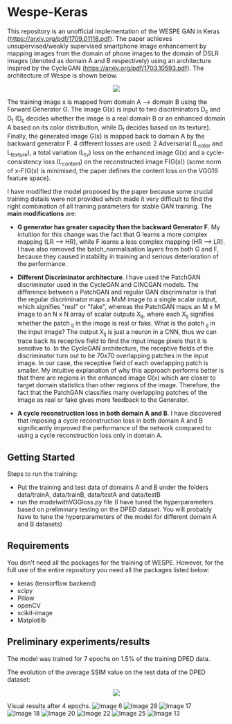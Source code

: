 # Wespe-Keras

This repository is an unofficial implementation of the WESPE GAN in Keras (https://arxiv.org/pdf/1709.01118.pdf). The paper achieves unsupervised/weakly supervised smartphone image enhancement by mapping images from the domain of phone images to the domain of DSLR images (denoted as domain A and B respectively) using an architecture inspired by the CycleGAN (https://arxiv.org/pdf/1703.10593.pdf). The architecture of Wespe is shown below.

<p align="center"> 
<img src="https://github.com/GBATZOLIS/Wespe-Keras/blob/master/preliminary%20results/main_architecture.png">
</p>



The training image x is mapped from domain A --> domain B using the Forward Generator G. The image G(x) is input to two discriminators D<sub>c</sub> and D<sub>t</sub> (D<sub>c</sub> decides whether the image is a real domain B or an enhanced domain A based on its color distribution, while D<sub>t</sub> decides based on its texture). Finally, the generated image G(x) is mapped back to domain A by the backward generator F. 4 different losses are used: 2 Adversarial (L<sub>color</sub> and L<sub>texture</sub>), a total variation (L<sub>tv</sub>) loss on the enhanced image G(x) and a cycle-consistency loss (L<sub>content</sub>)  on the reconstructed image F(G(x)) (some norm of x-F(G(x) is minimised, the paper defines the content loss on the VGG19 feature space). 

I have modified the model proposed by the paper because some crucial training details were not provided which made it very difficult to find the right combination of all training parameters for stable GAN training. The **main modifications** are:

* **G generator has greater capacity than the backward Generator F**. My intuition for this change was the fact that G learns a more complex mapping (LR --> HR), while F learns a less complex mapping (HR --> LR). I have also removed the batch_normalisation layers from both G and F, because they caused instability in training and serious deterioration of the performance.

* **Different Discriminator architecture**. I have used the PatchGAN discriminator used in the CycleGAN and CINCGAN models. The difference between a PatchGAN and regular GAN discriminator is that the regular discriminator maps a MxM image to a single scalar output, which signifies "real" or "fake", whereas the PatchGAN maps an M x M image to an N x N array of scalar outputs X<sub>ij</sub>, where each X<sub>ij</sub> signifies whether the patch <sub>ij</sub> in the image is real or fake. What is the patch <sub>ij</sub> in the input image? The output X<sub>ij</sub> is just a neuron in a CNN, thus we can trace back its receptive field to find the input image pixels that it is sensitive to. In the CycleGAN architecture, the receptive fields of the discriminator turn out to be 70x70 overlapping patches in the input image. In our case, the receptive field of each overlapping patch is smaller. My intuitive explanation of why this approach performs better is that there are regions in the enhanced image G(x) which are closer to target domain statistics than other regions of the image. Therefore, the fact that the PatchGAN classifies many overlapping patches of the image as real or fake gives more feedback to the Generator.

* **A cycle reconstruction loss in both domain A and B**. I have discovered that imposing a cycle reconstruction loss in both domain A and B significantly improved the performance of the network compared to using a cycle reconstruction loss only in domain A.



## Getting Started


Steps to run the training:

* Put the training and test data of domains A and B under the folders data/trainA, data/trainB, data/testA and data/testB
* run the modelwithVGGloss.py file (I have tuned the hyperparameters based on preliminary testing on the DPED dataset. You will probably have to tune the hyperparameters of the model for different domain A and B datasets)

## Requirements
You don't need all the packages for the training of WESPE. However, for the full use of the entire repository you need all the packages listed below:

* keras (tensorflow backend)
* scipy
* Pillow
* openCV
* scikit-image
* Matplotlib


## Preliminary experiments/results

The model was trained for 7 epochs on 1.5% of the training DPED data.

The evolution of the average SSIM value on the test data of the DPED dataset:

<p align="center"> 
<img src="https://github.com/GBATZOLIS/Wespe-Keras/blob/master/preliminary%20results/ssim_curve.png">
</p>

Visual results after 4 epochs.
![Image 6](https://github.com/GBATZOLIS/Wespe-Keras/blob/master/preliminary%20results/Figure_6.png)
![Image 28](https://github.com/GBATZOLIS/Wespe-Keras/blob/master/preliminary%20results/Figure_28.png)
![Image 17](https://github.com/GBATZOLIS/Wespe-Keras/blob/master/preliminary%20results/Figure_17.png)
![Image 18](https://github.com/GBATZOLIS/Wespe-Keras/blob/master/preliminary%20results/Figure_18.png)
![Image 20](https://github.com/GBATZOLIS/Wespe-Keras/blob/master/preliminary%20results/Figure_20.png)
![Image 22](https://github.com/GBATZOLIS/Wespe-Keras/blob/master/preliminary%20results/Figure_22.png)
![Image 25](https://github.com/GBATZOLIS/Wespe-Keras/blob/master/preliminary%20results/Figure_25.png)
![Image 13](https://github.com/GBATZOLIS/Wespe-Keras/blob/master/preliminary%20results/Figure_13.png)
